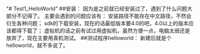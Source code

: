 "# Test1_HelloWorld" 
##安装：
  因为是之前就已经安装过了，遇到了什么问题大部分不记得了。
  主要会遇到的问题应该有：
  安装路径不能存在中文路径，不然会衍生各种问题；
  sdk的下载安装，现在的话最低版本要4.0的吧，4.0以上的版本应该都得下载了；
  虚拟机的话之前有试过用虚拟机，虽然方便一点，电脑太弱还是放弃了，现在主要用真机测试。
##测试程序helloworld：
  新建后就是个helloworld，就不多说了。
